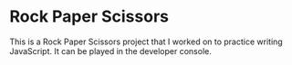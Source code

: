 # Rock Paper Scissors

This is a Rock Paper Scissors project that I worked on to practice writing JavaScript. It can be played in the developer console.